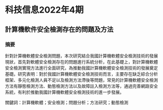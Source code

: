 # 科技信息2022年4期
## 計算機軟件安全檢測存在的問題及方法

### 摘要

針對計算機軟體安全檢測問題，本次研究結合我國計算機軟體安全檢測技術的發展現狀，首先對軟體安全檢測存在的問題進行系統分析，在此基礎上，對計算機軟體安全檢測實現方法進行全面研究，為推動我國計算機軟體安全檢測技術的發展奠定基礎。研究表明：對於我國計算機軟體安全檢測技術而言，主要存在缺乏綜合分析框架、多元化檢測人員不足以及檢測方法滯後等問題，常見的計算機軟體安全檢測方法有靜態檢測方法、動態檢測方法以及故障註入檢測方法等，通過完善網路安全系統，有利於推動我國計算機軟體安全檢測技術的進一步發展。

關鍵詞：計算機軟體；安全檢測；問題分析；方法研究；動態檢測

